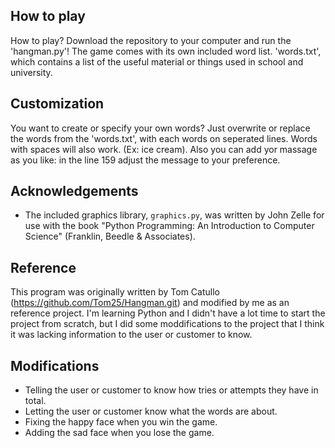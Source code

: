 ## How to play
How to play? Download the repository to your computer and run the 'hangman.py'! The game comes with its own included word list. 'words.txt', which contains a list of the useful material or things used in school and university.

## Customization
You want to create or specify your own words? Just overwrite or replace the words from the 'words.txt', with each words on seperated lines. Words with spaces will also work. (Ex: ice cream). Also you can add yor massage as you like: in the line 159 adjust the message to your preference.

## Acknowledgements
- The included graphics library, `graphics.py`, was written by John Zelle for use with the book "Python Programming: An Introduction to Computer Science" (Franklin, Beedle & Associates). 

## Reference
This program was originally written by Tom Catullo (https://github.com/Tom25/Hangman.git) and modified by me as an reference project. I'm learning Python and I didn't have a lot time to start the project from scratch, but I did some moddifications to the project that I think it was lacking information to the user or customer to know.

## Modifications
- Telling the user or customer to know how tries or attempts they have in total.
- Letting the user or customer know what the words are about.
- Fixing the happy face when you win the game.
- Adding the sad face when you lose the game.
